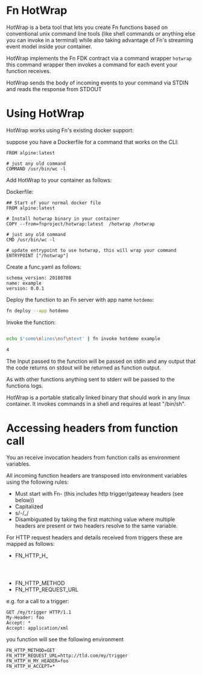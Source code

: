 # Fn HotWrap

HotWrap is a beta tool that lets you create Fn functions based on conventional unix command line tools  (like shell commands or anything else you can invoke in a terminal) while also taking advantage of Fn's streaming event model inside your container.
 

HotWrap implements the Fn FDK contract via a command wrapper `hotwrap` this command wrapper then invokes a command for each event your function receives. 

HotWrap sends the body of incoming events to your command via STDIN and reads the response from STDOUT 

# Using HotWrap 

HotWrap works using Fn's existing docker support:  


suppose you have a Dockerfile for a command that works on the CLI: 

```
FROM alpine:latest

# just any old command 
COMMAND /usr/bin/wc -l   

```



Add HotWrap to your container as follows: 

Dockerfile:
```
## Start of your normal docker file 
FROM alpine:latest

# Install hotwrap binary in your container 
COPY --from=fnproject/hotwrap:latest  /hotwrap /hotwrap 

# just any old command 
CMD /usr/bin/wc -l   

# update entrypoint to use hotwrap, this will wrap your command 
ENTRYPOINT ["/hotwrap"]
```

Create a func.yaml as follows: 
```
schema_version: 20180708
name: example
version: 0.0.1
```

Deploy the function to an Fn server with app name `hotdemo`: 

```bash
fn deploy --app hotdemo

```

Invoke the function: 


```bash

echo $'some\nlines\nof\ntext' | fn invoke hotdemo example 

4
```
 
The Input passed to the function will be passed on stdin and any output that the code returns on stdout will be returned as function output. 

As with other functions anything sent to stderr will be passed to the functions logs. 

HotWrap is a portable  statically linked binary that should work in any linux container.  It invokes commands in a shell and requires at least "/bin/sh". 
 
 
 # Accessing headers from function call 
 
 You an receive invocation headers from function calls as environment variables. 
 
 All incoming function headers are transposed into environment variables using the following rules: 
 
 * Must start with Fn- (this includes http trigger/gateway headers (see below))
 * Capitalized 
 * s/-/_/ 
 * Disambiguated by taking the first matching value where multiple headers are present or two headers resolve to the same variable. 
 

 For HTTP request headers and details received from triggers these are mapped as follows: 
 
 * FN_HTTP_H_<Header Name> 
 * FN_HTTP_METHOD 
 * FN_HTTP_REQUEST_URL
 
 e.g. for a call to a trigger: 
 
 ```
 GET /my/trigger HTTP/1.1 
 My-Header: foo 
 Accept: * 
 Accept: application/xml 

```

you function will see the following environment 

```
FN_HTTP_METHOD=GET
FN_HTTP_REQUEST_URL=http://tld.com/my/trigger
FN_HTTP_H_MY_HEADER=foo
FN_HTTP_H_ACCEPT=*

``` 
